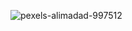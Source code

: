 ![pexels-alimadad-997512](https://github.com/user-attachments/assets/bc1286f1-b61c-4f3c-9eec-7ff6ad162469)
